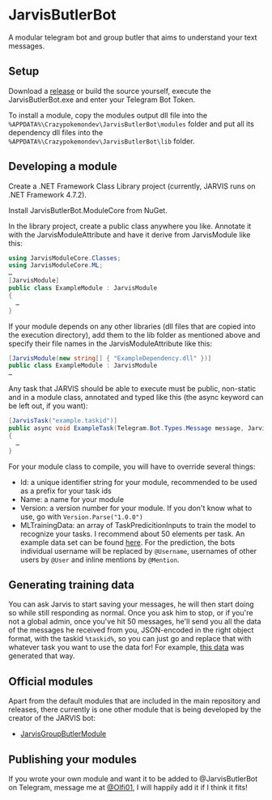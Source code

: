 # JarvisButlerBot
A modular telegram bot and group butler that aims to understand your text messages.

## Setup
Download a [release](https://github.com/CrazyPokemonDev/JarvisButlerBot/releases) or build the source yourself, execute the JarvisButlerBot.exe and enter your Telegram Bot Token.

To install a module, copy the modules output dll file into the ```%APPDATA%\Crazypokemondev\JarvisButlerBot\modules``` folder and put all its dependency dll files into the ```%APPDATA%\Crazypokemondev\JarvisButlerBot\lib``` folder.

## Developing a module
Create a .NET Framework Class Library project (currently, JARVIS runs on .NET Framework 4.7.2). 

Install JarvisButlerBot.ModuleCore from NuGet.

In the library project, create a public class anywhere you like. Annotate it with the JarvisModuleAttribute and have it derive  from JarvisModule like this:
```c#
using JarvisModuleCore.Classes;
using JarvisModuleCore.ML;
…
[JarvisModule]
public class ExampleModule : JarvisModule
{
  …
}
```
If your module depends on any other libraries (dll files that are copied into the execution directory), add them to the lib folder as mentioned above and specify their file names in the JarvisModuleAttribute like this:
```c#
[JarvisModule(new string[] { "ExampleDependency.dll" })]
public class ExampleModule : JarvisModule
…
```
Any task that JARVIS should be able to execute must be public, non-static and in a module class, annotated and typed like this (the async keyword can be left out, if you want):
```c#
[JarvisTask("example.taskid")]
public async void ExampleTask(Telegram.Bot.Types.Message message, Jarvis jarvis)
{
  …
}
```
For your module class to compile, you will have to override several things:
- Id: a unique identifier string for your module, recommended to be used as a prefix for your task ids
- Name: a name for your module
- Version: a version number for your module. If you don't know what to use, go with ```Version.Parse("1.0.0")```
- MLTrainingData: an array of TaskPredicitionInputs to train the model to recognize your tasks. I recommend about 50 elements per task. An example data set can be found [here](JarvisButlerBot/Training/Ping.json). For the prediction, the bots individual username will be replaced by `@Username`, usernames of other users by `@User` and inline mentions by `@Mention`.

## Generating training data
You can ask Jarvis to start saving your messages, he will then start doing so while still responding as normal. Once you ask him to stop, or if you're not a global admin, once you've hit 50 messages, he'll send you all the data of the messages he received from you, JSON-encoded in the right object format, with the taskid `%taskid%`, so you can just go and replace that with whatever task you want to use the data for! For example, [this data](JarvisButlerBot/Training/MLData.json) was generated that way.

## Official modules
Apart from the default modules that are included in the main repository and releases, there currently is one other module that is being developed by the creator of the JARVIS bot:
- [JarvisGroupButlerModule](https://github.com/CrazyPokemonDev/JarvisGroupButlerModule)

## Publishing your modules
If you wrote your own module and want it to be added to @JarvisButlerBot on Telegram, message me at [@Olfi01](http://t.me/Olfi01), I will happily add it if I think it fits!
